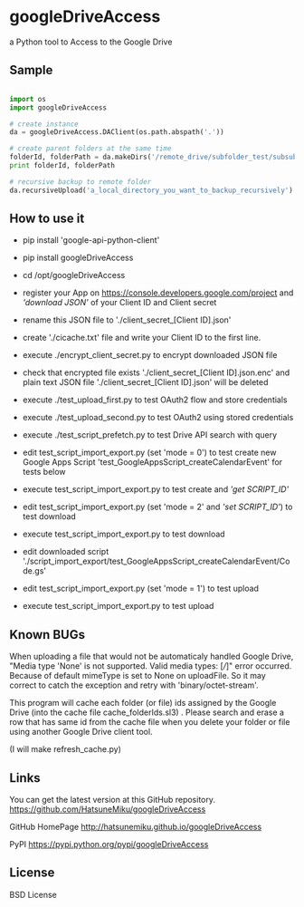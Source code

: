 googleDriveAccess
=================

a Python tool to Access to the Google Drive


Sample
------

``` python

import os
import googleDriveAccess

# create instance
da = googleDriveAccess.DAClient(os.path.abspath('.'))

# create parent folders at the same time
folderId, folderPath = da.makeDirs('/remote_drive/subfolder_test/subsubfolder')
print folderId, folderPath

# recursive backup to remote folder
da.recursiveUpload('a_local_directory_you_want_to_backup_recursively')

```


How to use it
-------------

- pip install 'google-api-python-client'

- pip install googleDriveAccess

- cd /opt/googleDriveAccess

- register your App on https://console.developers.google.com/project and *'download JSON'* of your Client ID and Client secret

- rename this JSON file to './client_secret_[Client ID].json'

- create './cicache.txt' file and write your Client ID to the first line.

- execute ./encrypt_client_secret.py to encrypt downloaded JSON file

- check that encrypted file exists './client_secret_[Client ID].json.enc' and plain text JSON file './client_secret_[Client ID].json' will be deleted

- execute ./test_upload_first.py to test OAuth2 flow and store credentials

- execute ./test_upload_second.py to test OAuth2 using stored credentials

- execute ./test_script_prefetch.py to test Drive API search with query

- edit test_script_import_export.py (set 'mode = 0') to test create new Google Apps Script 'test_GoogleAppsScript_createCalendarEvent' for tests below

- execute test_script_import_export.py to test create and *'get SCRIPT_ID'*

- edit test_script_import_export.py (set 'mode = 2' and *'set SCRIPT_ID'*) to test download

- execute test_script_import_export.py to test download

- edit downloaded script './script_import_export/test_GoogleAppsScript_createCalendarEvent/Code.gs'

- edit test_script_import_export.py (set 'mode = 1') to test upload

- execute test_script_import_export.py to test upload


Known BUGs
----------

When uploading a file that would not be automaticaly handled Google Drive,
"Media type 'None' is not supported. Valid media types: [*/*]"
error occurred.
Because of default mimeType is set to None on uploadFile.
So it may correct to catch the exception and retry with 'binary/octet-stream'.


This program will cache each folder (or file) ids
assigned by the Google Drive (into the cache file cache_folderIds.sl3) .
Please search and erase a row that has same id from the cache file
when you delete your folder or file using another Google Drive client tool.


(I will make refresh_cache.py)


Links
-----

You can get the latest version at this GitHub repository.
https://github.com/HatsuneMiku/googleDriveAccess

GitHub HomePage http://hatsunemiku.github.io/googleDriveAccess

PyPI https://pypi.python.org/pypi/googleDriveAccess


License
-------

BSD License

